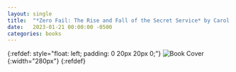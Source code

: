 ```yaml
---
layout: single
title:  "*Zero Fail: The Rise and Fall of the Secret Service* by Carol Leonnig"
date:   2023-01-21 00:00:00 -0500
categories: books
---
```


{:refdef: style="float: left; padding: 0 20px 20px 0;"}
![Book Cover](/assets/images/zero-fail-cover.jpeg){:width="280px"}
{:refdef}

